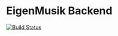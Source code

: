 # EigenMusik Backend
[![Build Status](https://travis-ci.org/EigenMusik/eigenmusik-backend.svg?branch=master)](https://travis-ci.org/EigenMusik/eigenmusik-backend)
